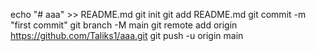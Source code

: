 echo "# aaa" >> README.md
git init
git add README.md
git commit -m "first commit"
git branch -M main
git remote add origin https://github.com/Taliks1/aaa.git
git push -u origin main
